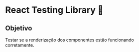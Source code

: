 # React Testing Library 🧪

## Objetivo
Testar se a renderização dos componentes estão funcionando corretamente.
